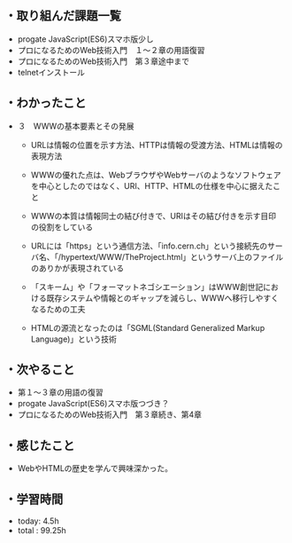 ## ・取り組んだ課題一覧
- progate JavaScript(ES6)スマホ版少し
- プロになるためのWeb技術入門　１〜２章の用語復習
- プロになるためのWeb技術入門　第３章途中まで
- telnetインストール
## ・わかったこと
- ３　WWWの基本要素とその発展

  - URLは情報の位置を示す方法、HTTPは情報の受渡方法、HTMLは情報の表現方法

  - WWWの優れた点は、WebブラウザやWebサーバのようなソフトウェアを中心としたのではなく、URI、HTTP、HTMLの仕様を中心に据えたこと

  - WWWの本質は情報同士の結び付きで、URIはその結び付きを示す目印の役割をしている

  - URLには「https」という通信方法、「info.cern.ch」という接続先のサーバ名、「/hypertext/WWW/TheProject.html」というサーバ上のファイルのありかが表現されている

  - 「スキーム」や「フォーマットネゴシエーション」はWWW創世記における既存システムや情報とのギャップを減らし、WWWへ移行しやすくなるための工夫

  - HTMLの源流となったのは「SGML(Standard Generalized Markup Language)」という技術
## ・次やること
- 第１〜３章の用語の復習
- progate JavaScript(ES6)スマホ版つづき？
- プロになるためのWeb技術入門　第３章続き、第4章
## ・感じたこと
- WebやHTMLの歴史を学んで興味深かった。

## ・学習時間
- today:  4.5h
- total  : 99.25h